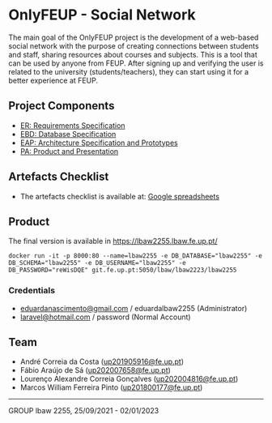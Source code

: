 # OnlyFEUP - Social Network

The main goal of the OnlyFEUP project is the development of a web-based social network with the purpose of creating connections between students and staff, sharing resources about courses and subjects. This is a tool that can be used by anyone from FEUP. After signing up and verifying the user is related to the university (students/teachers), they can start using it for a better experience at FEUP.

## Project Components

* [ER: Requirements Specification](https://git.fe.up.pt/lbaw/lbaw2223/lbaw2255/-/wikis/er)
* [EBD: Database Specification](https://git.fe.up.pt/lbaw/lbaw2223/lbaw2255/-/wikis/ebd)
* [EAP: Architecture Specification and Prototypes](https://git.fe.up.pt/lbaw/lbaw2223/lbaw2255/-/wikis/eap)
* [PA: Product and Presentation](https://git.fe.up.pt/lbaw/lbaw2223/lbaw2255/-/wikis/pa)

## Artefacts Checklist

* The artefacts checklist is available at: [Google spreadsheets](https://docs.google.com/spreadsheets/d/14yszoHqUxl4diFyuA2qboFUxkXF26WCMqOoagh-Nhik/edit#gid=537406521)

## Product

The final version is available in https://lbaw2255.lbaw.fe.up.pt/

```code
docker run -it -p 8000:80 --name=lbaw2255 -e DB_DATABASE="lbaw2255" -e DB_SCHEMA="lbaw2255" -e DB_USERNAME="lbaw2255" -e DB_PASSWORD="reWisDQE" git.fe.up.pt:5050/lbaw/lbaw2223/lbaw2255
```

### Credentials

- eduardanascimento@gmail.com / eduardalbaw2255 (Administrator)
- laravel@hotmail.com / password (Normal Account)

## Team

* André Correia da Costa (up201905916@fe.up.pt)
* Fábio Araújo de Sá (up202007658@fe.up.pt)
* Lourenço Alexandre Correia Gonçalves (up202004816@fe.up.pt)
* Marcos William Ferreira Pinto (up201800177@fe.up.pt)

---

GROUP lbaw 2255, 25/09/2021 - 02/01/2023
